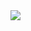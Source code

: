 <img src="https://user-images.githubusercontent.com/74038190/215768208-3bf3dda8-eeea-40ee-a58b-f5ac529685bf.gif" largura="900">
